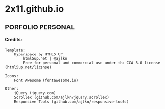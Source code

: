 # 2x11.github.io
## PORFOLIO PERSONAL 


#### Credits:

	Template:
		Hyperspace by HTML5 UP
            html5up.net | @ajlkn
            Free for personal and commercial use under the CCA 3.0 license (html5up.net/license)

	Icons:
		Font Awesome (fontawesome.io)

	Other:
		jQuery (jquery.com)
		Scrollex (github.com/ajlkn/jquery.scrollex)
		Responsive Tools (github.com/ajlkn/responsive-tools)
